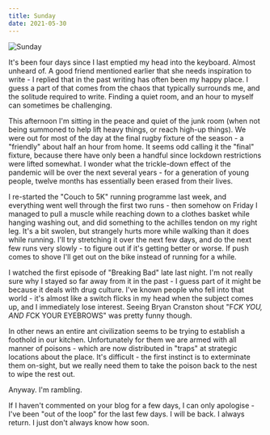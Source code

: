 ```yaml
---
title: Sunday
date: 2021-05-30
---
```


![Sunday](https://source.unsplash.com/7QCBakMyDCE/1600x900)


It's been four days since I last emptied my head into the keyboard. Almost unheard of. A good friend mentioned earlier that she needs inspiration to write - I replied that in the past writing has often been my happy place. I guess a part of that comes from the chaos that typically surrounds me, and the solitude required to write. Finding a quiet room, and an hour to myself can sometimes be challenging.


This afternoon I'm sitting in the peace and quiet of the junk room (when not being summoned to help lift heavy things, or reach high-up things). We were out for most of the day at the final rugby fixture of the season - a "friendly" about half an hour from home. It seems odd calling it the "final" fixture, because there have only been a handful since lockdown restrictions were lifted somewhat. I wonder what the trickle-down effect of the pandemic will be over the next several years - for a generation of young people, twelve months has essentially been erased from their lives.


I re-started the "Couch to 5K" running programme last week, and everything went well through the first two runs - then somehow on Friday I managed to pull a muscle while reaching down to a clothes basket while hanging washing out, and did something to the achilles tendon on my right leg. It's a bit swolen, but strangely hurts more while walking than it does while running. I'll try stretching it over the next few days, and do the next few runs very slowly - to figure out if it's getting better or worse. If push comes to shove I'll get out on the bike instead of running for a while.


I watched the first episode of "Breaking Bad" late last night. I'm not really sure why I stayed so far away from it in the past - I guess part of it might be because it deals with drug culture. I've known people who fell into that world - it's almost like a switch flicks in my head when the subject comes up, and I immediately lose interest. Seeing Bryan Cranston shout "F*CK YOU, AND F*CK YOUR EYEBROWS" was pretty funny though.


In other news an entire ant civilization seems to be trying to establish a foothold in our kitchen. Unfortunately for them we are armed with all manner of poisons - which are now distributed in "traps" at strategic locations about the place. It's difficult - the first instinct is to exterminate them on-sight, but we really need them to take the poison back to the nest to wipe the rest out.


Anyway. I'm rambling.


If I haven't commented on your blog for a few days, I can only apologise - I've been "out of the loop" for the last few days. I will be back. I always return. I just don't always know how soon.

